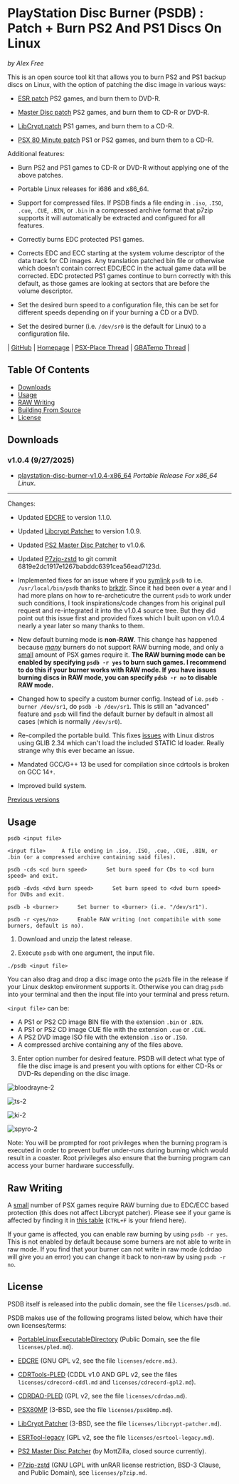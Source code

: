 # PlayStation Disc Burner (PSDB) : Patch + Burn PS2 And PS1 Discs On Linux

_by Alex Free_

This is an open source tool kit that allows you to burn PS2 and PS1 backup discs on Linux, with the option of patching the disc image in various ways:

*   [ESR patch](esr.md) PS2 games, and burn them to DVD-R.

*   [Master Disc patch](master-disc.md) PS2 games, and burn them to CD-R or DVD-R.

*   [LibCrypt patch](libcrypt.md) PS1 games, and burn them to a CD-R.

*   [PSX 80 Minute patch](psx80mp.md) PS1 or PS2 games, and burn them to a CD-R.

Additional features:

*   Burn PS2 and PS1 games to CD-R or DVD-R without applying one of the above patches. 

*   Portable Linux releases for i686 and x86_64.

*   Support for compressed files. If PSDB finds a file ending in `.iso`, `.ISO`, `.cue`, `.CUE`, `.BIN`, or `.bin` in a compressed archive format that p7zip supports it will automatically be extracted and configured for all features.

*   Correctly burns EDC protected PS1 games.

*   Corrects EDC and ECC starting at the system volume descriptor of the data track for CD images. Any translation patched bin file or otherwise which doesn't contain correct EDC/ECC in the actual game data will be corrected. EDC protected PS1 games continue to burn correctly with this default, as those games are looking at sectors that are before the volume descriptor.

*   Set the desired burn speed to a configuration file, this can be set for different speeds depending on if your burning a CD or a DVD.

*   Set the desired burner (i.e. `/dev/sr0` is the default for Linux) to a configuration file.

| [GitHub](https://github.com/alex-free/playstation-disc-burner) | [Homepage](https://alex-free.github.io/psdb) | [PSX-Place Thread](https://www.psx-place.com/threads/psdb-patch-esr-master-disc-psx80mp-libcrypt-etc-burn-ps2-and-ps1-discs.44156) | [GBATemp Thread](https://gbatemp.net/threads/playstation-disc-burner-psdb-patch-esr-master-disc-psx80mp-libcrypt-etc-burn-ps2-and-ps1-discs.658102) |

## Table Of Contents

* [Downloads](#downloads)
* [Usage](#usage)
* [RAW Writing](#raw-writing)
* [Building From Source](build.md)
* [License](#license)

## Downloads

### v1.0.4 (9/27/2025)

*   [playstation-disc-burner-v1.0.4-x86\_64](https://github.com/alex-free/playstation-disc-burner/releases/download/v1.0.4/playstation-disc-burner-v1.0.4-x86_64.zip) _Portable Release For x86\_64 Linux_.

---------------------------

Changes:

* Updated [EDCRE](https://github.com/alex-free/edcre) to version 1.1.0.

* Updated [Libcrypt Patcher](https://github.com/alex-free/libcrypt-patcher) to version 1.0.9.

* Updated [PS2 Master Disc Patcher](https://www.psx-place.com/threads/playstation-2-master-disc-patcher-for-mechapwn.36547/page-3#post-409346) to v1.0.6.

* Updated [P7zip-zstd](https://github.com/p7zip-project/p7zip) to git commit 6819e2dc1917e1267babddc6391cea56ead7123d.

* Implemented fixes for an issue where if you [symlink](https://github.com/alex-free/playstation-disc-burner/pull/2) `psdb` to i.e. `/usr/local/bin/psdb` thanks to [brkzlr](https://github.com/brkzlr). Since it had been over a year and I had more plans on how to re-archeticutre the current `psdb` to work under such conditions, I took inspirations/code changes from his original pull request and re-integrated it into the v1.0.4 source tree. But they did point out this issue first and provided fixes which I built upon on v1.0.4 nearly a year later so many thanks to them.

* New default burning mode is **non-RAW**. This change has happened because [_many_](https://gbatemp.net/threads/do-modern-burners-cds-make-lower-quality-ps1-backups.628708/page-12#post-10710761) burners do not support RAW burning mode, and only a [small](https://github.com/alex-free/tonyhax/blob/master/anti-piracy-bypass.md#edc) amount of PSX games require it. **The RAW burning mode can be enabled by specifying `psdb -r yes` to burn such games. I recommend to do this if your burner works with RAW mode. If you have issues burning discs in RAW mode, you can specify `pdsb -r no` to disable RAW mode.**

* Changed how to specify a custom burner config. Instead of i.e. `psdb -burner /dev/sr1`, do `psdb -b /dev/sr1`. This is still an "advanced" feature and `psdb` will find the default burner by default in almost all cases (which is normally `/dev/sr0`).

* Re-compiled the portable build. This fixes [issues](https://github.com/alex-free/playstation-disc-burner/issues/7#issue-3348980745) with Linux distros using GLIB 2.34 which can't load the included STATIC ld loader. Really strange why this ever became an issue.

* Mandated GCC/G++ 13 be used for compilation since cdrtools is broken on GCC 14+.

* Improved build system.

[Previous versions](changelog.md)

## Usage

`psdb <input file>`

`<input file>     A file ending in .iso, .ISO, .cue, .CUE, .BIN, or .bin (or a compressed archive containing said files).`

`psdb -cds <cd burn speed>      Set burn speed for CDs to <cd burn speed> and exit.`

`psdb -dvds <dvd burn speed>      Set burn speed to <dvd burn speed> for DVDs and exit.`

`psdb -b <burner>      Set burner to <burner> (i.e. "/dev/sr1").`

`psdb -r <yes/no>      Enable RAW writing (not compatibile with some burners, default is no).`

1) Download and unzip the latest release.

2) Execute `psdb` with one argument, the input file.

`./psdb <input file>`

You can also drag and drop a disc image onto the `ps2db` file in the release if your Linux desktop environment supports it. Otherwise you can drag `psdb` into your terminal and then the input file into your terminal and press return.

`<input file>` can be:

*   A PS1 or PS2 CD image BIN file with the extension `.bin` or `.BIN`.
*   A PS1 or PS2 CD image CUE file with the extension `.cue` or `.CUE`.
*   A PS2 DVD image ISO file with the extension `.iso` or `.ISO`.
*   A compressed archive containing any of the files above.

3) Enter option number for desired feature. PSDB will detect what type of file the disc image is and present you with options for either CD-Rs or DVD-Rs depending on the disc image.

![bloodrayne-2](images/bloodrayne-2.png)

![ts-2](images/ts-2.png)

![ki-2](images/ki-3.png)

![spyro-2](images/spyro-3.png)

Note: You will be prompted for root privileges when the burning program is executed in order to prevent buffer under-runs during burning which would result in a coaster. Root privileges also ensure that the burning program can access your burner hardware successfully.

## Raw Writing

A [small](https://github.com/alex-free/tonyhax/blob/master/anti-piracy-bypass.md#edc) number of PSX games require RAW burning due to EDC/ECC based protection (this does not affect Libcrypt patcher). Please see if your game is affected by finding it in [this table](https://github.com/alex-free/tonyhax/blob/master/anti-piracy-bypass.md) (`CTRL+F` is your friend here).

If your game is affected, you can enable raw burning by using `psdb -r yes`. This is not enabled by default because some burners are not able to write in raw mode. If you find that your burner can not write in raw mode (cdrdao will give you an error) you can change it back to non-raw by using `psdb -r no`.

## License

PSDB itself is released into the public domain, see the file `licenses/psdb.md`.

PSDB makes use of the following programs listed below, which have their own licenses/terms:

*   [PortableLinuxExecutableDirectory](https://alex-free.github.io/pled) (Public Domain, see the file `licenses/pled.md`).

*   [EDCRE](https://github.com/alex-free/edcre) (GNU GPL v2, see the file `licenses/edcre.md`.).

*   [CDRTools-PLED](https://github.com/alex-free/cdrtools-pled) (CDDL v1.0 AND GPL v2, see the files `licenses/cdrecord-cddl.md` and `licenses/cdrecord-gpl2.md`).

*   [CDRDAO-PLED](https://github.com/alex-free/cdrdao-pled) (GPL v2, see the file `licenses/cdrdao.md`).

*   [PSX80MP](https://github.com/alex-free/psx80mo) (3-BSD, see the file `licenses/psx80mp.md`).

*   [LibCrypt Patcher](https://github.com/alex-free/psx80mo) (3-BSD, see the file `licenses/libcrypt-patcher.md`).

*   [ESRTool-legacy](https://github.com/ali-raheem/esrtool-legacy) (GPL v2, see the file `licenses/esrtool-legacy.md`).

*   [PS2 Master Disc Patcher](https://www.psx-place.com/threads/playstation-2-master-disc-patcher-for-mechapwn.36547/page-3#post-393254) (by MottZilla, closed source currently).

*   [P7zip-zstd](https://github.com/p7zip-project/p7zip) (GNU LGPL with unRAR license restriction, BSD-3 Clause, and Public Domain), see `licenses/p7zip.md`.